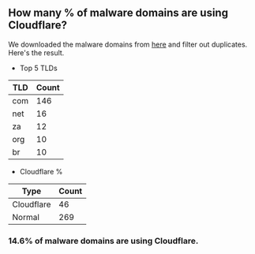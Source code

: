 ## How many % of malware domains are using Cloudflare?


We downloaded the malware domains from [here](https://urlhaus.abuse.ch) and filter out duplicates.
Here's the result.


[//]: # (start replacement)


- Top 5 TLDs

| TLD | Count |
| --- | --- |
| com | 146 |
| net | 16 |
| za | 12 |
| org | 10 |
| br | 10 |


- Cloudflare %

| Type | Count |
| --- | --- |
| Cloudflare | 46 |
| Normal | 269 |


### 14.6% of malware domains are using Cloudflare.